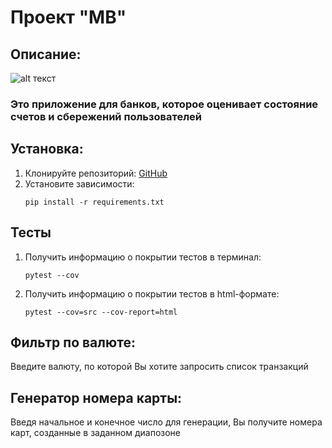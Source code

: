 # Проект "MB"

## Описание:

![alt текст](https://polinka.top/uploads/posts/2023-06/1686057676_polinka-top-p-bank-kartinka-dlya-detei-krasivo-59.jpg)

### Это приложение для банков, которое оценивает состояние счетов и сбережений пользователей

## Установка:

1. Клонируйте репозиторий:
   [GitHub](git@github.com:Hohland-2001/MyMainProject.git)
2. Установите зависимости:
   ```
   pip install -r requirements.txt
   ```

## Тесты

1. Получить информацию о покрытии тестов в терминал:
   ```
   pytest --cov
   ```
2. Получить информацию о покрытии тестов в html-формате:
   ```
   pytest --cov=src --cov-report=html
   ```

## Фильтр по валюте:

Введите валюту, по которой Вы хотите запросить список транзакций

## Генератор номера карты:

Введя начальное и конечное число для генерации, Вы получите номера карт, созданные в заданном диапозоне